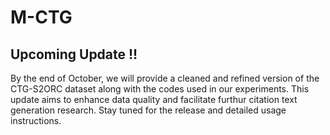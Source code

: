 # M-CTG

## Upcoming Update !!

By the end of October, we will provide a cleaned and refined version of the CTG-S2ORC dataset along with the codes used in our experiments. This update aims to enhance data quality and facilitate  furthur citation text generation research. Stay tuned for the release and detailed usage instructions.
